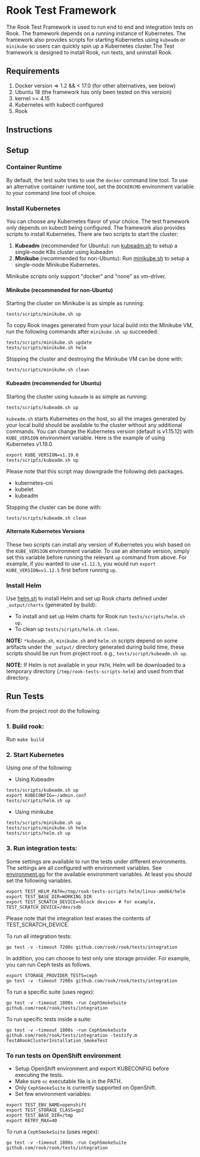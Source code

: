 # Rook Test Framework

The Rook Test Framework is used to run end to end and integration tests on Rook. The framework depends on a running instance of Kubernetes.
The framework also provides scripts for starting Kubernetes using `kubeadm` or `minikube` so users can
quickly spin up a Kubernetes cluster.The Test framework is designed to install Rook, run tests, and uninstall Rook.

## Requirements
1. Docker version => 1.2 && < 17.0 (for other alternatives, see below)
1. Ubuntu 18 (the framework has only been tested on this version)
1. kernel >= 4.15
1. Kubernetes with kubectl configured
1. Rook

## Instructions

## Setup

### Container Runtime

By default, the test suite tries to use the `docker` command line tool. To use
an alternative container runtime tool, set the `DOCKERCMD` environment variable
to your command line tool of choice.

### Install Kubernetes
You can choose any Kubernetes flavor of your choice.  The test framework only depends on kubectl being configured.
The framework also provides scripts to install Kubernetes. There are two scripts to start the cluster:
1. **Kubeadm** (recommended for Ubuntu): run [kubeadm.sh](/tests/scripts/kubeadm.sh) to setup a single-node K8s cluster using kubeadm
1. **Minikube** (recommended for non-Ubuntu): Run [minikube.sh](/tests/scripts/minikube.sh) to setup a single-node Minikube Kubernetes.

Minikube scripts only support "docker" and "none" as vm-driver.

#### Minikube (recommended for non-Ubuntu)
Starting the cluster on Minikube is as simple as running:
```console
tests/scripts/minikube.sh up
```

To copy Rook images generated from your local build into the Minikube VM, run the following commands after `minikube.sh up` succeeded:
```console
tests/scripts/minikube.sh update
tests/scripts/minikube.sh helm
```

Stopping the cluster and destroying the Minikube VM can be done with:
```console
tests/scripts/minikube.sh clean
```

#### Kubeadm (recommended for Ubuntu)
Starting the cluster using `kubeadm` is as simple as running:
```console
tests/scripts/kubeadm.sh up
```

`kubeadm.sh` starts Kubernetes on the host, so all the images generated by your local build should be available to the cluster without any additional commands.
You can change the Kubernetes version (default is v1.15.12) with `KUBE_VERSION` environment variable. Here is the example of using Kubernetes v1.19.0.

```console
export KUBE_VERSION=v1.19.0
tests/scripts/kubeadm.sh up
```

Please note that this script may downgrade the following deb packages.

- kubernetes-cni
- kubelet
- kubeadm

Stopping the cluster can be done with:
```console
tests/scripts/kubeadm.sh clean
```

#### Alternate Kubernetes Versions
These two scripts can install any version of Kubernetes you wish based on the `KUBE_VERSION` environment variable.
To use an alternate version, simply set this variable before running the relevant `up` command from above.
For example, if you wanted to use `v1.12.5`, you would run `export KUBE_VERSION=v1.12.5` first before running `up`.

### Install Helm
Use [helm.sh](/tests/scripts/helm.sh) to install Helm and set up Rook charts defined under `_output/charts` (generated by build):

- To install and set up Helm charts for Rook run `tests/scripts/helm.sh up`.
- To clean up `tests/scripts/helm.sh clean`.

**NOTE:** `*kubeadm.sh`, `minikube.sh` and `helm.sh` scripts depend on some artifacts under the `_output/` directory generated during build time,
these scripts should be run from project root. e.g., `tests/script/kubeadm.sh up`.

**NOTE**: If Helm is not available in your `PATH`, Helm will be downloaded to a temporary directory (`/tmp/rook-tests-scripts-helm`) and used from that directory.

## Run Tests
From the project root do the following:

### 1. Build rook:
Run `make build`

### 2. Start Kubernetes
Using one of the following:

- Using Kubeadm
```
tests/scripts/kubeadm.sh up
export KUBECONFIG=~/admin.conf
tests/scripts/helm.sh up
```
- Using minikube
```
tests/scripts/minikube.sh up
tests/scripts/minikube.sh helm
tests/scripts/helm.sh up
```

### 3. Run integration tests:

Some settings are available to run the tests under different environments. The settings are all configured with environment variables.
See [environment.go](/tests/framework/installer/environment.go) for the available environment variables.
At least you should set the following variables.

```console
export TEST_HELM_PATH=/tmp/rook-tests-scripts-helm/linux-amd64/helm
export TEST_BASE_DIR=WORKING_DIR
export TEST_SCRATCH_DEVICE=<block device> # for example, TEST_SCRATCH_DEVICE=/dev/sdb
```

Please note that the integration test erases the contents of TEST_SCRATCH_DEVICE.

To run all integration tests:
```console
go test -v -timeout 7200s github.com/rook/rook/tests/integration
```

In addition, you can choose to test only one storage provider. For example, you can run Ceph tests as follows.

```console
export STORAGE_PROVIDER_TESTS=ceph
go test -v -timeout 7200s github.com/rook/rook/tests/integration
```

To run a specific suite (uses regex):
```console
go test -v -timeout 1800s -run CephSmokeSuite github.com/rook/rook/tests/integration
```

To run specific tests inside a suite:
```console
go test -v -timeout 1800s -run CephSmokeSuite github.com/rook/rook/tests/integration -testify.m TestARookClusterInstallation_SmokeTest
```

### To run tests on OpenShift environment

- Setup OpenShift environment and export KUBECONFIG before executing the tests.
- Make sure `oc` executable file is in the PATH.
- Only `CephSmokeSuite` is currently supported on OpenShift.
- Set few environment variables:
```
export TEST_ENV_NAME=openshift
export TEST_STORAGE_CLASS=gp2
export TEST_BASE_DIR=/tmp
export RETRY_MAX=40
```

To run a `CephSmokeSuite` (uses regex):
```console
go test -v -timeout 1800s -run CephSmokeSuite github.com/rook/rook/tests/integration
```

